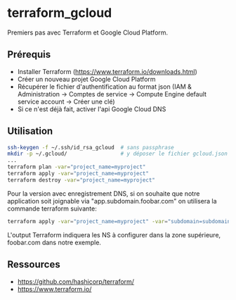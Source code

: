 # terraform_gcloud

Premiers pas avec Terraform et Google Cloud Platform.

## Prérequis

* Installer Terraform (https://www.terraform.io/downloads.html)
* Créer un nouveau projet Google Cloud Platform
* Récupérer le fichier d'authentification au format json (IAM & Administration -> Comptes de service -> Compute Engine default service account -> Créer une clé)
* Si ce n'est déjà fait, activer l'api Google Cloud DNS

## Utilisation

```bash
ssh-keygen -f ~/.ssh/id_rsa_gcloud 	# sans passphrase
mkdir -p ~/.gcloud/					# y déposer le fichier gcloud.json
...
terraform plan -var="project_name=myproject"
terraform apply -var="project_name=myproject"
terraform destroy -var="project_name=myproject"
```

Pour la version avec enregistrement DNS, si on souhaite que notre application soit joignable via "app.subdomain.foobar.com" on utilisera la commande terraform suivante:  

```bash
terraform apply -var="project_name=myproject" -var="subdomain=subdomain.foobar.com." -var="record=app"

```
L'output Terraform indiquera les NS à configurer dans la zone supérieure, foobar.com dans notre exemple.

## Ressources

* https://github.com/hashicorp/terraform/
* https://www.terraform.io/
